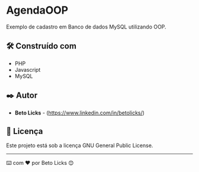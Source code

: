 # AgendaOOP

Exemplo de cadastro em Banco de dados MySQL utilizando OOP.

## 🛠️ Construído com

* PHP 
* Javascript
* MySQL

## ✒️ Autor

* **Beto Licks** - (https://www.linkedin.com/in/betolicks/)

## 📄 Licença

Este projeto está sob a licença GNU General Public License.

---
⌨️ com ❤️ por Beto Licks 😊
